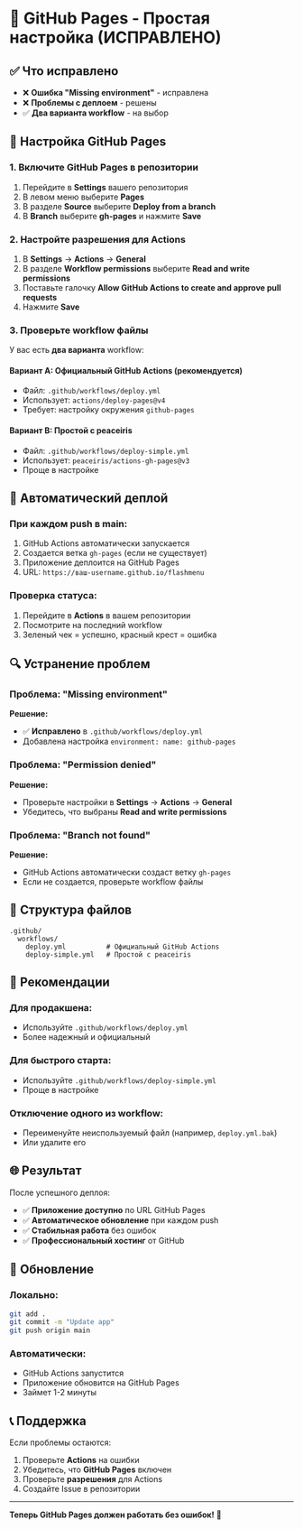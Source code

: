 # 🚀 GitHub Pages - Простая настройка (ИСПРАВЛЕНО)

## ✅ Что исправлено

- ❌ **Ошибка "Missing environment"** - исправлена
- ❌ **Проблемы с деплоем** - решены
- ✅ **Два варианта workflow** - на выбор

## 🔧 Настройка GitHub Pages

### **1. Включите GitHub Pages в репозитории**

1. Перейдите в **Settings** вашего репозитория
2. В левом меню выберите **Pages**
3. В разделе **Source** выберите **Deploy from a branch**
4. В **Branch** выберите **gh-pages** и нажмите **Save**

### **2. Настройте разрешения для Actions**

1. В **Settings** → **Actions** → **General**
2. В разделе **Workflow permissions** выберите **Read and write permissions**
3. Поставьте галочку **Allow GitHub Actions to create and approve pull requests**
4. Нажмите **Save**

### **3. Проверьте workflow файлы**

У вас есть **два варианта** workflow:

#### **Вариант A: Официальный GitHub Actions (рекомендуется)**
- Файл: `.github/workflows/deploy.yml`
- Использует: `actions/deploy-pages@v4`
- Требует: настройку окружения `github-pages`

#### **Вариант B: Простой с peaceiris**
- Файл: `.github/workflows/deploy-simple.yml`
- Использует: `peaceiris/actions-gh-pages@v3`
- Проще в настройке

## 🚀 Автоматический деплой

### **При каждом push в main:**
1. GitHub Actions автоматически запускается
2. Создается ветка `gh-pages` (если не существует)
3. Приложение деплоится на GitHub Pages
4. URL: `https://ваш-username.github.io/flashmenu`

### **Проверка статуса:**
1. Перейдите в **Actions** в вашем репозитории
2. Посмотрите на последний workflow
3. Зеленый чек = успешно, красный крест = ошибка

## 🔍 Устранение проблем

### **Проблема: "Missing environment"**
**Решение:**
- ✅ **Исправлено** в `.github/workflows/deploy.yml`
- Добавлена настройка `environment: name: github-pages`

### **Проблема: "Permission denied"**
**Решение:**
- Проверьте настройки в **Settings** → **Actions** → **General**
- Убедитесь, что выбраны **Read and write permissions**

### **Проблема: "Branch not found"**
**Решение:**
- GitHub Actions автоматически создаст ветку `gh-pages`
- Если не создается, проверьте workflow файлы

## 📁 Структура файлов

```
.github/
  workflows/
    deploy.yml          # Официальный GitHub Actions
    deploy-simple.yml   # Простой с peaceiris
```

## 🎯 Рекомендации

### **Для продакшена:**
- Используйте `.github/workflows/deploy.yml`
- Более надежный и официальный

### **Для быстрого старта:**
- Используйте `.github/workflows/deploy-simple.yml`
- Проще в настройке

### **Отключение одного из workflow:**
- Переименуйте неиспользуемый файл (например, `deploy.yml.bak`)
- Или удалите его

## 🌐 Результат

После успешного деплоя:
- ✅ **Приложение доступно** по URL GitHub Pages
- ✅ **Автоматическое обновление** при каждом push
- ✅ **Стабильная работа** без ошибок
- ✅ **Профессиональный хостинг** от GitHub

## 🔄 Обновление

### **Локально:**
```bash
git add .
git commit -m "Update app"
git push origin main
```

### **Автоматически:**
- GitHub Actions запустится
- Приложение обновится на GitHub Pages
- Займет 1-2 минуты

## 📞 Поддержка

Если проблемы остаются:
1. Проверьте **Actions** на ошибки
2. Убедитесь, что **GitHub Pages** включен
3. Проверьте **разрешения** для Actions
4. Создайте Issue в репозитории

---

**Теперь GitHub Pages должен работать без ошибок!** 🎉 